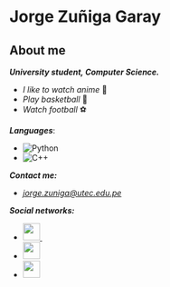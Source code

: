 # Jorge Zuñiga Garay
## About me
***University student, Computer Science.***
- *I like to watch anime* 🗾
- *Play basketball* 🏀
- *Watch football* ⚽ 

***Languages***:
- ![Python](https://img.shields.io/badge/python-3670A0?style=for-the-badge&logo=python&logoColor=ffdd54)
- ![C++](https://img.shields.io/badge/c++-%2300599C.svg?style=for-the-badge&logo=c%2B%2B&logoColor=white)

***Contact me:***
- *jorge.zuniga@utec.edu.pe*

***Social networks:***
- <a href="https://www.linkedin.com/in/jorge-raul-zu%C3%B1iga-garay-b798611b5/"><img height="30" src="https://github.com/anirudhbelwadi/anirudhbelwadi/blob/master/images/linkedin.png">
  </a>&nbsp;&nbsp;
- <a href="https://www.instagram.com/jr_zg/"><img height="30" src="https://github.com/anirudhbelwadi/anirudhbelwadi/blob/master/images/insta.png"></a>&nbsp;&nbsp;
- <a href="https://web.facebook.com/profile.php?id=100055317521785"><img height="30" src="https://github.com/anirudhbelwadi/anirudhbelwadi/blob/master/images/facebook.png"></a>&nbsp;&nbsp;


